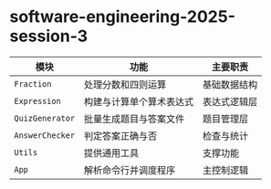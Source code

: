 # software-engineering-2025-session-3

| 模块            | 功能                     | 主要职责     |
| --------------- | ------------------------ | ------------ |
| `Fraction`      | 处理分数和四则运算       | 基础数据结构 |
| `Expression`    | 构建与计算单个算术表达式 | 表达式逻辑层 |
| `QuizGenerator` | 批量生成题目与答案文件   | 题目管理层   |
| `AnswerChecker` | 判定答案正确与否         | 检查与统计   |
| `Utils`         | 提供通用工具             | 支撑功能     |
| `App`           | 解析命令行并调度程序     | 主控制逻辑   |